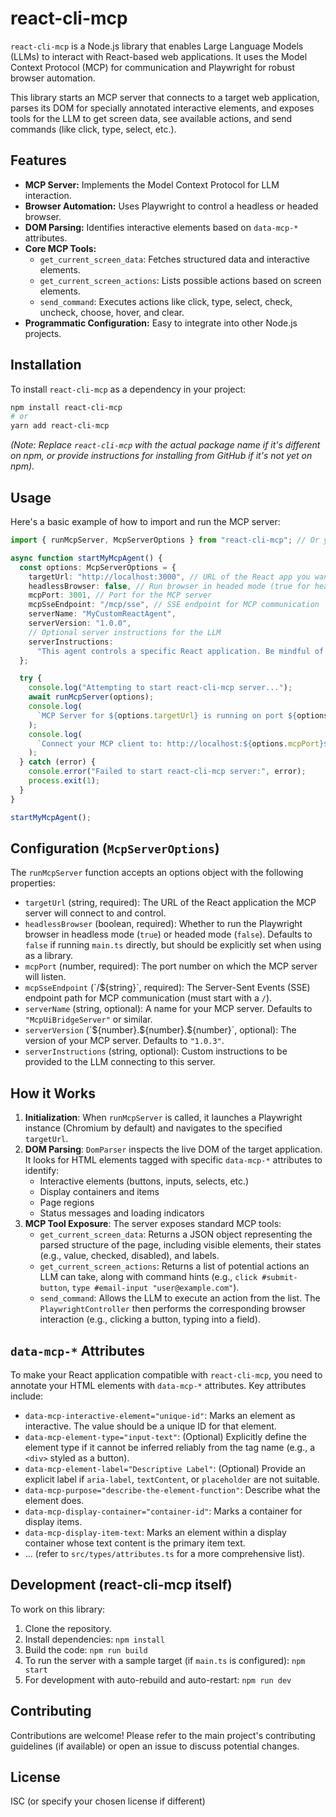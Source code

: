 # react-cli-mcp

`react-cli-mcp` is a Node.js library that enables Large Language Models (LLMs) to interact with React-based web applications. It uses the Model Context Protocol (MCP) for communication and Playwright for robust browser automation.

This library starts an MCP server that connects to a target web application, parses its DOM for specially annotated interactive elements, and exposes tools for the LLM to get screen data, see available actions, and send commands (like click, type, select, etc.).

## Features

- **MCP Server:** Implements the Model Context Protocol for LLM interaction.
- **Browser Automation:** Uses Playwright to control a headless or headed browser.
- **DOM Parsing:** Identifies interactive elements based on `data-mcp-*` attributes.
- **Core MCP Tools:**
  - `get_current_screen_data`: Fetches structured data and interactive elements.
  - `get_current_screen_actions`: Lists possible actions based on screen elements.
  - `send_command`: Executes actions like click, type, select, check, uncheck, choose, hover, and clear.
- **Programmatic Configuration:** Easy to integrate into other Node.js projects.

## Installation

To install `react-cli-mcp` as a dependency in your project:

```bash
npm install react-cli-mcp
# or
yarn add react-cli-mcp
```

_(Note: Replace `react-cli-mcp` with the actual package name if it's different on npm, or provide instructions for installing from GitHub if it's not yet on npm)._

## Usage

Here's a basic example of how to import and run the MCP server:

```typescript
import { runMcpServer, McpServerOptions } from "react-cli-mcp"; // Or your actual package name

async function startMyMcpAgent() {
  const options: McpServerOptions = {
    targetUrl: "http://localhost:3000", // URL of the React app you want to control
    headlessBrowser: false, // Run browser in headed mode (true for headless)
    mcpPort: 3001, // Port for the MCP server
    mcpSseEndpoint: "/mcp/sse", // SSE endpoint for MCP communication
    serverName: "MyCustomReactAgent",
    serverVersion: "1.0.0",
    // Optional server instructions for the LLM
    serverInstructions:
      "This agent controls a specific React application. Be mindful of the available actions.",
  };

  try {
    console.log("Attempting to start react-cli-mcp server...");
    await runMcpServer(options);
    console.log(
      `MCP Server for ${options.targetUrl} is running on port ${options.mcpPort}`
    );
    console.log(
      `Connect your MCP client to: http://localhost:${options.mcpPort}${options.mcpSseEndpoint}`
    );
  } catch (error) {
    console.error("Failed to start react-cli-mcp server:", error);
    process.exit(1);
  }
}

startMyMcpAgent();
```

## Configuration (`McpServerOptions`)

The `runMcpServer` function accepts an options object with the following properties:

- `targetUrl` (string, required): The URL of the React application the MCP server will connect to and control.
- `headlessBrowser` (boolean, required): Whether to run the Playwright browser in headless mode (`true`) or headed mode (`false`). Defaults to `false` if running `main.ts` directly, but should be explicitly set when using as a library.
- `mcpPort` (number, required): The port number on which the MCP server will listen.
- `mcpSseEndpoint` (\`/\${string}\`, required): The Server-Sent Events (SSE) endpoint path for MCP communication (must start with a `/`).
- `serverName` (string, optional): A name for your MCP server. Defaults to `"McpUiBridgeServer"` or similar.
- `serverVersion` (\`\${number}.\${number}.\${number}\`, optional): The version of your MCP server. Defaults to `"1.0.3"`.
- `serverInstructions` (string, optional): Custom instructions to be provided to the LLM connecting to this server.

## How it Works

1.  **Initialization**: When `runMcpServer` is called, it launches a Playwright instance (Chromium by default) and navigates to the specified `targetUrl`.
2.  **DOM Parsing**: `DomParser` inspects the live DOM of the target application. It looks for HTML elements tagged with specific `data-mcp-*` attributes to identify:
    - Interactive elements (buttons, inputs, selects, etc.)
    - Display containers and items
    - Page regions
    - Status messages and loading indicators
3.  **MCP Tool Exposure**: The server exposes standard MCP tools:
    - `get_current_screen_data`: Returns a JSON object representing the parsed structure of the page, including visible elements, their states (e.g., value, checked, disabled), and labels.
    - `get_current_screen_actions`: Returns a list of potential actions an LLM can take, along with command hints (e.g., `click #submit-button`, `type #email-input "user@example.com"`).
    - `send_command`: Allows the LLM to execute an action from the list. The `PlaywrightController` then performs the corresponding browser interaction (e.g., clicking a button, typing into a field).

## `data-mcp-*` Attributes

To make your React application compatible with `react-cli-mcp`, you need to annotate your HTML elements with `data-mcp-*` attributes. Key attributes include:

- `data-mcp-interactive-element="unique-id"`: Marks an element as interactive. The value should be a unique ID for that element.
- `data-mcp-element-type="input-text"`: (Optional) Explicitly define the element type if it cannot be inferred reliably from the tag name (e.g., a `<div>` styled as a button).
- `data-mcp-element-label="Descriptive Label"`: (Optional) Provide an explicit label if `aria-label`, `textContent`, or `placeholder` are not suitable.
- `data-mcp-purpose="describe-the-element-function"`: Describe what the element does.
- `data-mcp-display-container="container-id"`: Marks a container for display items.
- `data-mcp-display-item-text`: Marks an element within a display container whose text content is the primary item text.
- ... (refer to `src/types/attributes.ts` for a more comprehensive list).

## Development (react-cli-mcp itself)

To work on this library:

1.  Clone the repository.
2.  Install dependencies: `npm install`
3.  Build the code: `npm run build`
4.  To run the server with a sample target (if `main.ts` is configured): `npm start`
5.  For development with auto-rebuild and auto-restart: `npm run dev`

## Contributing

Contributions are welcome! Please refer to the main project's contributing guidelines (if available) or open an issue to discuss potential changes.

## License

ISC (or specify your chosen license if different)
